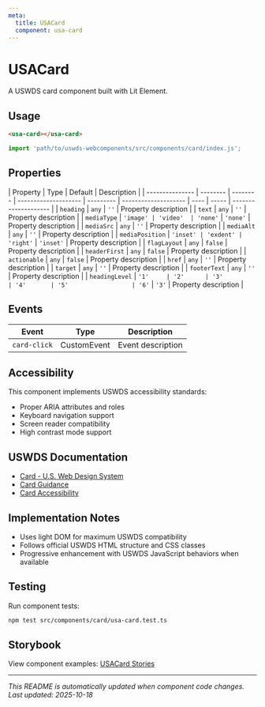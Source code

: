 ```yaml
---
meta:
  title: USACard
  component: usa-card
---
```


# USACard

A USWDS card component built with Lit Element.

## Usage

```html
<usa-card></usa-card>
```

```javascript
import 'path/to/uswds-webcomponents/src/components/card/index.js';
```

## Properties

| Property        | Type     | Default  | Description          |
| --------------- | -------- | -------- | -------------------- | --------- | -------------------- | ---- | ----- | -------------------- |
| `heading`       | `any`    | `''`     | Property description |
| `text`          | `any`    | `''`     | Property description |
| `mediaType`     | `'image' | 'video'  | 'none'`              | `'none'`  | Property description |
| `mediaSrc`      | `any`    | `''`     | Property description |
| `mediaAlt`      | `any`    | `''`     | Property description |
| `mediaPosition` | `'inset' | 'exdent' | 'right'`             | `'inset'` | Property description |
| `flagLayout`    | `any`    | `false`  | Property description |
| `headerFirst`   | `any`    | `false`  | Property description |
| `actionable`    | `any`    | `false`  | Property description |
| `href`          | `any`    | `''`     | Property description |
| `target`        | `any`    | `''`     | Property description |
| `footerText`    | `any`    | `''`     | Property description |
| `headingLevel`  | `'1'     | '2'      | '3'                  | '4'       | '5'                  | '6'` | `'3'` | Property description |

## Events

| Event        | Type        | Description       |
| ------------ | ----------- | ----------------- |
| `card-click` | CustomEvent | Event description |

## Accessibility

This component implements USWDS accessibility standards:

- Proper ARIA attributes and roles
- Keyboard navigation support
- Screen reader compatibility
- High contrast mode support

## USWDS Documentation

- [Card - U.S. Web Design System](https://designsystem.digital.gov/components/card/)
- [Card Guidance](https://designsystem.digital.gov/components/card/#guidance)
- [Card Accessibility](https://designsystem.digital.gov/components/card/#accessibility)

## Implementation Notes

- Uses light DOM for maximum USWDS compatibility
- Follows official USWDS HTML structure and CSS classes
- Progressive enhancement with USWDS JavaScript behaviors when available

## Testing

Run component tests:

```bash
npm test src/components/card/usa-card.test.ts
```

## Storybook

View component examples: [USACard Stories](http://localhost:6006/?path=/story/components-card)

---

_This README is automatically updated when component code changes._
_Last updated: 2025-10-18_

